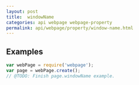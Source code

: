 ```yaml
---
layout: post
title:  windowName
categories: api webpage webpage-property
permalink: api/webpage/property/window-name.html
---
```


## Examples

```javascript
var webPage = require('webpage');
var page = webPage.create();
// @TODO: Finish page.windowName example.
```








